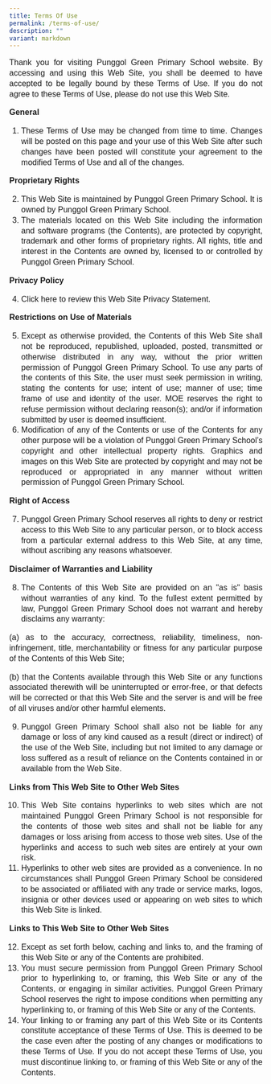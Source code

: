 ```yaml
---
title: Terms Of Use
permalink: /terms-of-use/
description: ""
variant: markdown
---
```

<p style="line-height:1.3; font-size:16px; font-family:Arial; text-align:justify;">Thank you for visiting Punggol Green Primary School website. By accessing and using this Web Site, you shall be deemed to have accepted to be legally bound by these Terms of Use. If you do not agree to these Terms of Use, please do not use this Web Site.
	 
</p><p style="line-height:1.3; font-size:16px; font-family:Arial; text-align:justify;"> <b>General </b>
	
  </p><ol> <p></p><li style="line-height:1.3; font-size:16px; font-family:Arial; text-align:justify;">These Terms of Use may be changed from time to time. Changes will be posted on this page and your use of this Web Site after such changes have been posted will constitute your agreement to the modified Terms of Use and all of the changes. </li>
<p></p></ol>

<p style="line-height:1.3; font-size:16px; font-family:Arial; text-align:justify;">
 <b>Proprietary Rights </b>
	
 </p><ol start="2" type="1"><p></p><li style="line-height:1.3; font-size:16px; font-family:Arial; text-align:justify;">This Web Site is maintained by Punggol Green Primary School. It is owned by Punggol Green Primary School.</li>
   <li style="line-height:1.3; font-size:16px; font-family:Arial; text-align:justify;">The materials located on this Web Site including the information and software programs (the Contents), are protected by copyright, trademark and other forms of proprietary rights. All rights, title and interest in the Contents are owned by, licensed to or controlled by Punggol Green Primary School.</li>
<p></p></ol>

<p style="line-height:1.3; font-size:16px; font-family:Arial; text-align:justify;">
 <b>Privacy Policy </b>
	
  </p><ol start="4" type="1"> <p></p><li style="line-height:1.3; font-size:16px; font-family:Arial; text-align:justify;">Click here to review this Web Site Privacy Statement.</li><p></p></ol>
   
<p style="line-height:1.3; font-size:16px; font-family:Arial; text-align:justify;">
 <b>Restrictions on Use of Materials  </b>
	
   </p><ol start="5" type="1"><p></p><li style="line-height:1.3; font-size:16px; font-family:Arial; text-align:justify;">Except as otherwise provided, the Contents of this Web Site shall not be reproduced, republished, uploaded, posted, transmitted or otherwise distributed in any way, without the prior written permission of Punggol Green Primary School. To use any parts of the contents of this Site, the user must seek permission in writing, stating the contents for use; intent of use; manner of use; time frame of use and identity of the user. MOE reserves the right to refuse permission without declaring reason(s); and/or if information submitted by user is deemed insufficient. </li>
   <li style="line-height:1.3; font-size:16px; font-family:Arial; text-align:justify;">Modification of any of the Contents or use of the Contents for any other purpose will be a violation of Punggol Green Primary School’s copyright and other intellectual property rights. Graphics and images on this Web Site are protected by copyright and may not be reproduced or appropriated in any manner without written permission of Punggol Green Primary School.</li><p></p></ol>

<p style="line-height:1.3; font-size:16px; font-family:Arial; text-align:justify;">
 <b>Right of Access </b>
    </p><ol start="7" type="1"><p></p><li style="line-height:1.3; font-size:16px; font-family:Arial; text-align:justify;">Punggol Green Primary School reserves all rights to deny or restrict access to this Web Site to any particular person, or to block access from a particular external address to this Web Site, at any time, without ascribing any reasons whatsoever. </li><p></p></ol>

<p style="line-height:1.3; font-size:16px; font-family:Arial; text-align:justify;">
 <b>Disclaimer of Warranties and Liability</b><br>

   </p><ol start="8" type="1"><p></p><li style="line-height:1.3; font-size:16px; font-family:Arial; text-align:justify;">The Contents of this Web Site are provided on an "as is" basis without warranties of any kind. To the fullest extent permitted by law, Punggol Green Primary School does not warrant and hereby disclaims any warranty: </li></ol>
   <p style="line-height:1.3; font-size:16px; font-family:Arial; text-align:justify;"> (a) as to the accuracy, correctness, reliability, timeliness, non-infringement, title, merchantability or fitness for any particular purpose of the Contents of this Web Site; </p>  
	   <p style="line-height:1.3; font-size:16px; font-family:Arial; text-align:justify;"> (b) that the Contents available through this Web Site or any functions associated therewith will be uninterrupted or error-free, or that defects will be corrected or that this Web Site and the server is and will be free of all viruses and/or other harmful elements. </p>  
<p></p><ol start="9" type="1"><p></p><li style="line-height:1.3; font-size:16px; font-family:Arial; text-align:justify;">Punggol Green Primary School shall also not be liable for any damage or loss of any kind caused as a result (direct or indirect) of the use of the Web Site, including but not limited to any damage or loss suffered as a result of reliance on the Contents contained in or available from the Web Site.  </li></ol>
	 
<p style="line-height:1.3; font-size:16px; font-family:Arial; text-align:justify;">
 <b>Links from This Web Site to Other Web Sites </b><br>
	 </p><ol start="10" type="1"><p></p><li style="line-height:1.3; font-size:16px; font-family:Arial; text-align:justify;">This Web Site contains hyperlinks to web sites which are not maintained Punggol Green Primary School is not responsible for the contents of those web sites and shall not be liable for any damages or loss arising from access to those web sites. Use of the hyperlinks and access to such web sites are entirely at your own risk.  </li>
	 <li style="line-height:1.3; font-size:16px; font-family:Arial; text-align:justify;">Hyperlinks to other web sites are provided as a convenience. In no circumstances shall Punggol Green Primary School be considered to be associated or affiliated with any trade or service marks, logos, insignia or other devices used or appearing on web sites to which this Web Site is linked. </li>
<p></p></ol>

<p style="line-height:1.3; font-size:16px; font-family:Arial; text-align:justify;">
 <b>Links to This Web Site to Other Web Sites </b><br>
	 </p><ol start="12" type="1"><p></p><li style="line-height:1.3; font-size:16px; font-family:Arial; text-align:justify;">Except as set forth below, caching and links to, and the framing of this Web Site or any of the Contents are prohibited.</li>
	 <li style="line-height:1.3; font-size:16px; font-family:Arial; text-align:justify;">You must secure permission from Punggol Green Primary School prior to hyperlinking to, or framing, this Web Site or any of the Contents, or engaging in similar activities. Punggol Green Primary School reserves the right to impose conditions when permitting any hyperlinking to, or framing of this Web Site or any of the Contents. </li>
	<li style="line-height:1.3; font-size:16px; font-family:Arial; text-align:justify;">Your linking to or framing any part of this Web Site or its Contents constitute acceptance of these Terms of Use. This is deemed to be the case even after the posting of any changes or modifications to these Terms of Use. If you do not accept these Terms of Use, you must discontinue linking to, or framing of this Web Site or any of the Contents. </li>
<p></p></ol>



<p></p><p></p>
